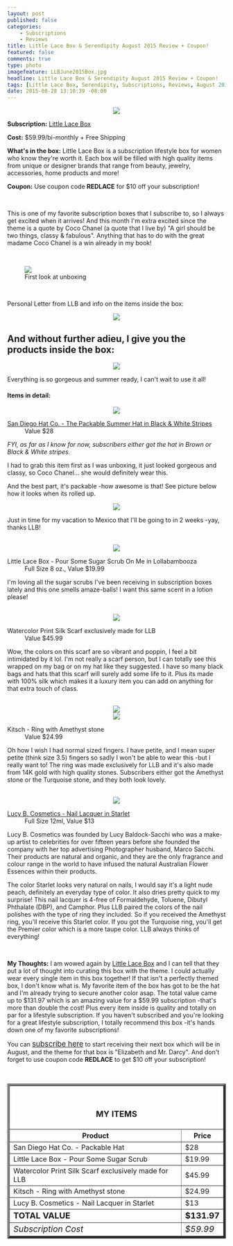 ```yaml
---
layout: post
published: false
categories: 
    - Subscriptions
    - Reviews
title: Little Lace Box & Serendipity August 2015 Review + Coupon!
featured: false
comments: true
type: photo
imagefeature: LLBJune2015Box.jpg
headline: Little Lace Box & Serendipity August 2015 Review + Coupon!
tags: [Little Lace Box, Serendipity, Subscriptions, Reviews, August 2015]
date: 2015-08-28 13:10:39 -08:00
---
```


<center><img src='/images/LLBJune2015Box.jpg'></center>

<p><b>Subscription:</b> <a href="http://littlelacebox.com?rfsn=93842.4b16b" target="_blank">Little Lace Box</a></p>
<p><b>Cost:</b> $59.99/bi-monthly + Free Shipping</p>
<p><b>What's in the box:</b> Little Lace Box is a subscription lifestyle box for women who know they're worth it. Each box will be filled with high quality items from unique or designer brands that range from beauty, jewelry, accessories, home products and more!</p>
<p><b>Coupon:</b> Use coupon code <b>REDLACE</b> for $10 off your subscription!</p>
<br>

<p>This is one of my favorite subscription boxes that I subscribe to, so I always get excited when it arrives! And this month I'm extra excited since the theme is a quote by Coco Chanel (a quote that I live by) "A girl should be two things, classy & fabulous". Anything that has to do with the great madame Coco Chanel is a win already in my book!</p>
<br>

<figure>
      <img src='/images/LLBAugust2015OpenBox.jpg'>
      <figcaption>First look at unboxing</figcaption>
</figure>
<br>

<p>Personal Letter from LLB and info on the items inside the box:</p>
<center><img src='/images/LLBJune2015Info3.jpg'></center>

## And without further adieu, I give you the products inside the box:

<center><img src='/images/LLBAugust2015Items.jpg'></center>

<p>Everything is so gorgeous and summer ready, I can't wait to use it all!</p>

<H4>Items in detail:</H4>

<center><img src='/images/LLBAugust2015Hat.jpg'></center>

<DL>
<DT><a href="http://www.sandiegohat.com/store/women-s-ultrabraid-large-brim-visor.html" target="_blank">San Diego Hat Co. - The Packable Summer Hat in Black & White Stripes</a></DT>
<DD>Value $28</DD>
</DL>

<p><i>FYI, as far as I know for now, subscribers either got the hat in Brown or Black & White stripes.</i></p>

<p>I had to grab this item first as I was unboxing, it just looked gorgeous and classy, so Coco Chanel... she would definitely wear this.</p> 

<p>And the best part, it's packable -how awesome is that! See picture below how it looks when its rolled up.</p>

<center><img src='/images/LLBJune2015Hat2.jpg'></center>

<p>Just in time for my vacation to Mexico that I'll be going to in 2 weeks -yay, thanks LLB!</p> 
<br>

<center><img src='/images/LLBAugust2015Scrub.jpg'></center>

<DL>
<DT>Little Lace Box - Pour Some Sugar Scrub On Me in Lollabambooza</DT>
<DD>Full Size 8 oz., Value $19.99</DD>
</DL>

<p>I'm loving all the sugar scrubs I've been receiving in subscription boxes lately and this one smells amaze-balls! I want this same scent in a lotion please!</p>
<br>

<center><img src='/images/LLBJune2015Scarf.jpg'></center>

<DL>
<DT>Watercolor Print Silk Scarf exclusively made for LLB</DT>
<DD>Value $45.99</DD>
</DL>

<p>Wow, the colors on this scarf are so vibrant and poppin, I feel a bit intimidated by it lol. I'm not really a scarf person, but I can totally see this wrapped on my bag or on my hat like they suggested. I have so many black bags and hats that this scarf will surely add some life to it. Plus its made with 100% silk which makes it a luxury item you can add on anything for that extra touch of class.</p>
<br>

<center><img src='/images/LLBJune2015Ring.jpg'></center>
<center><img src='/images/LLBJune2015Ring2.jpg'></center>

<DL>
<DT>Kitsch - Ring with Amethyst stone</a></DT>
<DD>Value $24.99</DD>
</DL>

<p>Oh how I wish I had normal sized fingers. I have petite, and I mean super petite (think size 3.5) fingers so sadly I won't be able to wear this -but I really want to! The ring was made exclusively for LLB and it's also made from 14K gold with high quality stones. Subscribers either got the Amethyst stone or the Turquoise stone, and they both look lovely.</p>
<br>

<center><img src='/images/LLBJune2015NailPolish.jpg'></center>

<DL>
<DT><a href='http://www.lucybcosmetics.com/nails2.php#' target="_blank">Lucy B. Cosmetics - Nail Lacquer in Starlet</a></DT>
<DD>Full Size 12ml, Value $13</DD>
</DL>

<p>Lucy B. Cosmetics was founded by Lucy Baldock-Sacchi who was a make-up artist to celebrities for over fifteen years before she founded the company with her top advertising Photographer husband, Marco Sacchi. Their products are natural and organic, and they are the only fragrance and colour range in the world to have infused the natural Australian Flower Essences within their products.</p>
<p>The color Starlet looks very natural on nails, I would say it's a light nude peach, definitely an everyday type of color. It also dries pretty quick to my surprise! This nail lacquer is 4-free of Formaldehyde, Toluene, Dibutyl Phthalate (DBP), and Camphor. Plus LLB paired the colors of the nail polishes with the type of ring they included. So if you received the Amethyst ring, you'll receive this Starlet color. If you got the Turquoise ring, you'll get the Premier color which is a more taupe color. LLB always thinks of everything!</p>
<br>

<p><i class="icon-exclamation-sign"></i><b> My Thoughts:</b> I am wowed again by <a href="http://littlelacebox.com?rfsn=93842.4b16b" target="_blank">Little Lace Box</a> and I can tell that they put a lot of thought into curating this box with the theme. I could actually wear every single item in this box together! If that isn't a perfectly themed box, I don't know what is. My favorite item of the box has got to be the hat and I'm already trying to secure another color asap. The total value came up to $131.97 which is an amazing value for a $59.99 subscription -that's more than double the cost! Plus every item inside is quality and totally on par for a lifestyle subscription. If you haven't subscribed and you're looking for a great lifestyle subscription, I totally recommend this box -it's hands down one of my favorite subscriptions!</p>

<p>You can <a href="http://littlelacebox.com?rfsn=93842.4b16b" target="_blank"><big>subscribe here</big></a> to start receiving their next box which will be in August, and the theme for that box is "Elizabeth and Mr. Darcy". And don't forget to use coupon code <b>REDLACE</b> to get $10 off your subscription!</p>

<br>

<TABLE  BORDER="5">
   <TR>
      <TH COLSPAN="2">
         <H3><BR><center>MY ITEMS</center></H3>
      </TH>
   </TR>
      <TH>Product</TH>
      <TH>Price</TH>
  <TR>
      <TD>San Diego Hat Co. - Packable Hat</TD>
      <TD>$28</TD>
   </TR>
   <TR>
      <TD>Little Lace Box - Pour Some Sugar Scrub</TD>
      <TD>$19.99</TD>
   </TR>
   <TR>
      <TD>Watercolor Print Silk Scarf exclusively made for LLB</TD>
      <TD>$45.99</TD>
   </TR>
   <TR>
      <TD>Kitsch - Ring with Amethyst stone</TD>
      <TD>$24.99</TD>
   </TR>
   <TR>
      <TD>Lucy B. Cosmetics - Nail Lacquer in Starlet</TD>
      <TD>$13</TD>
   </TR>
   <TR>
      <TD><b><big>TOTAL VALUE</big></b></TD>
      <TD><b><big>$131.97</big></b></TD>
   </TR>
   <TR>
      <TD><i><big>Subscription Cost</big></i></TD>
      <TD><i><big>$59.99</big></i></TD>
   </TR>
</TABLE>
